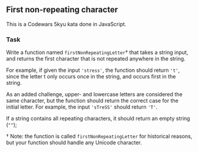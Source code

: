 ## First non-repeating character

This is a Codewars 5kyu kata done in JavaScript.

### Task

Write a function named `firstNonRepeatingLetter`† that takes a string input, and returns the first character that is not repeated anywhere in the string.

For example, if given the input `'stress'`, the function should return `'t'`, since the letter t only occurs once in the string, and occurs first in the string.

As an added challenge, upper- and lowercase letters are considered the same character, but the function should return the correct case for the initial letter. For example, the input `'sTreSS'` should return `'T'`.

If a string contains all repeating characters, it should return an empty string (`""`);

† Note: the function is called `firstNonRepeatingLetter` for historical reasons, but your function should handle any Unicode character.
